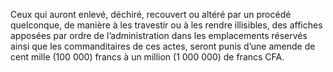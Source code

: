 Ceux qui auront enlevé, déchiré, recouvert ou altéré par un procédé quelconque, de manière à les travestir ou à les rendre illisibles, des affiches apposées par ordre de l’administration dans les emplacements réservés ainsi que les commanditaires de ces actes, seront punis d’une amende de cent mille (100 000) francs à un million (1 000 000) de francs CFA.